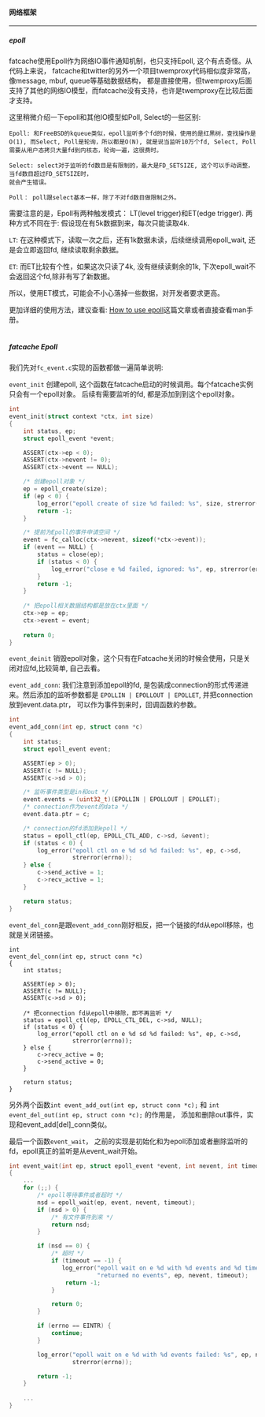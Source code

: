 #### 网络框架 ####

------------------------

##### epoll #####

fatcache使用Epoll作为网络IO事件通知机制，也只支持Epoll, 这个有点奇怪。从代码上来说，
fatcache和twitter的另外一个项目twemproxy代码相似度非常高，像message, mbuf, queue等基础数据结构，
都是直接使用，但twemproxy后面支持了其他的网络IO模型，而fatcache没有支持，也许是twemproxy在比较后面才支持。

这里稍微介绍一下epoll和其他IO模型如Poll, Select的一些区别:

```
Epoll: 和FreeBSD的kqueue类似，epoll监听多个fd的时候，使用的是红黑树，查找操作是O(1), 而Select, Poll是轮询，所以都是O(N), 就是说当监听10万个fd, Select, Poll需要从用户态拷贝大量fd到内核态，轮询一遍，这很费时。

Select: select对于监听的fd数目是有限制的，最大是FD_SETSIZE, 这个可以手动调整，当fd数目超过FD_SETSIZE时，
就会产生错误。

Poll： poll跟select基本一样，除了不对fd数目做限制之外。
```

需要注意的是，Epoll有两种触发模式： LT(level trigger)和ET(edge trigger). 两种方式不同在于:
假设现在有5k数据到来，每次只能读取4k.

`LT`: 在这种模式下，读取一次之后，还有1k数据未读，后续继续调用epoll_wait, 还是会立即返回fd, 继续读取剩余数据。

`ET`: 而ET比较有个性，如果这次只读了4k, 没有继续读剩余的1k, 下次epoll_wait不会返回这个fd,除非有写了新数据。

所以，使用ET模式，可能会不小心落掉一些数据，对开发者要求更高。

更加详细的使用方法，建议查看: [How to use epoll](https://banu.com/blog/2/how-to-use-epoll-a-complete-example-in-c/)这篇文章或者直接查看man手册。
<br />
<br />

##### fatcache Epoll #####

我们先对`fc_event.c`实现的函数都做一遍简单说明:

`event_init` 创建epoll, 这个函数在fatcache启动的时候调用。每个fatcache实例只会有一个epoll对象。
后续有需要监听的fd, 都是添加到到这个epoll对象。
```c
int
event_init(struct context *ctx, int size)
{
    int status, ep; 
    struct epoll_event *event;

    ASSERT(ctx->ep < 0); 
    ASSERT(ctx->nevent != 0); 
    ASSERT(ctx->event == NULL);

    /* 创建epoll对象 */
    ep = epoll_create(size);
    if (ep < 0) {
        log_error("epoll create of size %d failed: %s", size, strerror(errno));
        return -1; 
    }   

    /* 提前为Epoll的事件申请空间 */
    event = fc_calloc(ctx->nevent, sizeof(*ctx->event));
    if (event == NULL) {
        status = close(ep);
        if (status < 0) {
            log_error("close e %d failed, ignored: %s", ep, strerror(errno));
        }   
        return -1; 
    }   
    
    /* 把epoll相关数据结构都是放在ctx里面 */
    ctx->ep = ep; 
    ctx->event = event;
    
    return 0;   
}
```

`event_deinit` 销毁epoll对象，这个只有在Fatcache关闭的时候会使用，只是关闭对应fd,比较简单, 自己去看。

`event_add_conn`: 我们注意到添加epoll的fd, 是包装成connection的形式传递进来。然后添加的监听参数都是
`EPOLLIN | EPOLLOUT | EPOLLET`, 并把connection放到event.data.ptr， 可以作为事件到来时，回调函数的参数。
```c
int
event_add_conn(int ep, struct conn *c)
{
    int status;
    struct epoll_event event;

    ASSERT(ep > 0);
    ASSERT(c != NULL);
    ASSERT(c->sd > 0);

    /* 监听事件类型是in和out */
    event.events = (uint32_t)(EPOLLIN | EPOLLOUT | EPOLLET);
    /* connection作为event的data */
    event.data.ptr = c;

    /* connection的fd添加到epoll */
    status = epoll_ctl(ep, EPOLL_CTL_ADD, c->sd, &event);
    if (status < 0) {
        log_error("epoll ctl on e %d sd %d failed: %s", ep, c->sd,
                  strerror(errno));
    } else {
        c->send_active = 1;
        c->recv_active = 1;
    }

    return status;
}
```

`event_del_conn`是跟`event_add_conn`刚好相反，把一个链接的fd从epoll移除，也就是关闭链接。

```
int
event_del_conn(int ep, struct conn *c)
{
    int status;

    ASSERT(ep > 0);
    ASSERT(c != NULL);
    ASSERT(c->sd > 0);

    /* 把connection fd从epoll中移除，即不再监听 */
    status = epoll_ctl(ep, EPOLL_CTL_DEL, c->sd, NULL);
    if (status < 0) {
        log_error("epoll ctl on e %d sd %d failed: %s", ep, c->sd,
                  strerror(errno));
    } else {
        c->recv_active = 0;
        c->send_active = 0;
    }

    return status;
}
```

另外两个函数`int event_add_out(int ep, struct conn *c);` 和 `int event_del_out(int ep, struct conn *c);` 的作用是，
添加和删除out事件，实现和event_add[del]_conn类似。

最后一个函数`event_wait`， 之前的实现是初始化和为epoll添加或者删除监听的fd，epoll真正的监听是从event_wait开始。
```c
int event_wait(int ep, struct epoll_event *event, int nevent, int timeout)
{
    ...
    for (;;) {
        /* epoll等待事件或者超时 */
        nsd = epoll_wait(ep, event, nevent, timeout);
        if (nsd > 0) {
            /* 有文件事件到来 */
            return nsd;
        }

        if (nsd == 0) {
            /* 超时 */
            if (timeout == -1) {
               log_error("epoll wait on e %d with %d events and %d timeout "
                         "returned no events", ep, nevent, timeout);
                return -1;
            }

            return 0;
        }

        if (errno == EINTR) {
            continue;
        }

        log_error("epoll wait on e %d with %d events failed: %s", ep, nevent,
                  strerror(errno));

        return -1;
    }
    
    ...
}
```

